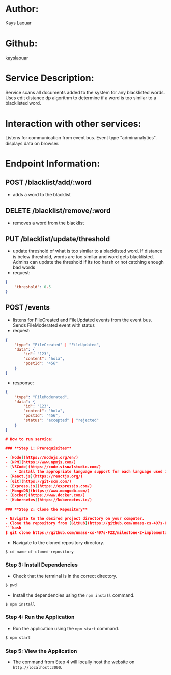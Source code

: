 # Author: 
Kays Laouar

# Github: 
kayslaouar

# Service Description: 
Service scans all documents added to the system for any blacklisted words. 
Uses edit distance dp algorithm to determine if a word is too similar to a blacklisted word.

# Interaction with other services: 
Listens for communication from event bus. Event type "adminanalytics". displays data on browser.

# Endpoint Information: 

## POST /blacklist/add/:word
- adds a word to the blacklist

## DELETE /blacklist/remove/:word
- removes a word from the blacklist

## PUT /blacklist/update/threshold
- update threshold of what is too similar to a blacklisted word. If distance is below threshold, words are too similar and word gets blacklisted. Admins can update the threshold if its too harsh or not catching enough bad words
- request:
```json
{
	"threshold": 0.5
}
```

## POST /events
- listens for FileCreated and FileUpdated events from the event bus. Sends FileModerated event with status
- request: 
```json
{
	"type": "FileCreated" | "FileUpdated",
	"data": {
		"id": "123",
		"content": "hola",
		"postId": "456"
	}
}
```
- response:
```json
{
	"type": "FileModerated",
	"data": {
		"id": "123",
		"content": "hola",
		"postId": "456",
        "status": "accepted" | "rejected"
	}
}

# How to run service:

### **Step 1: Prerequisites**

- [Node](https://nodejs.org/en/)
- [NPM](https://www.npmjs.com/)
- [VSCode](https://code.visualstudio.com/)
    - Install the appropriate language support for each language used in the project.
- [React.js](https://reactjs.org/)
- [Git](https://git-scm.com/)
- [Express.js](https://expressjs.com/)
- [MongoDB](https://www.mongodb.com/)
- [Docker](https://www.docker.com/)
- [Kubernetes](https://kubernetes.io/)

### **Step 2: Clone the Repository**

- Navigate to the desired project directory on your computer.
- Clone the repository from [GitHub](https://github.com/umass-cs-497s-F22/milestone-2-implementation-team0.git) using the `git clone` command.
```bash
$ git clone https://github.com/umass-cs-497s-F22/milestone-2-implementation-team0.git
```
- Navigate to the cloned repository directory.
```bash
$ cd name-of-cloned-repository
```

### **Step 3: Install Dependencies**

- Check that the terminal is in the correct directory.
```bash
$ pwd
```
- Install the dependencies using the `npm install` command.
```bash
$ npm install
```

### **Step 4: Run the Application**

- Run the application using the `npm start` command.
```bash
$ npm start
```
### **Step 5: View the Application**
- The command from Step 4 will locally host the website on `http://localhost:3000`.